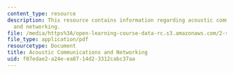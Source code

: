 ```yaml
---
content_type: resource
description: This resource contains information regarding acoustic communications
  and networking.
file: /media/https%3A/open-learning-course-data-rc.s3.amazonaws.com/2-s998-marine-autonomy-sensing-and-communications-spring-2012/f07edae2a24eea8714d23312cabc37aa_MIT2_S998S12_Lab12.pdf
file_type: application/pdf
resourcetype: Document
title: Acoustic Communications and Networking
uid: f07edae2-a24e-ea87-14d2-3312cabc37aa
---
```

